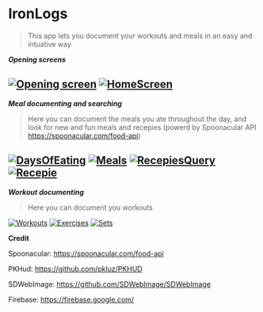 # IronLogs

> This app lets you document your workouts and meals in an easy and intuative way 

***Opening screens***

[![Opening screen](https://i.imgur.com/Tc77WOv.png?1)]() [![HomeScreen](https://i.imgur.com/wgMtFjY.png?1)]()
-
***Meal documenting and searching***
>Here you can document the meals you ate throughout the day, and look for new and fun meals and recepies (powerd by Spoonacular API https://spoonacular.com/food-api)

[![DaysOfEating](https://i.imgur.com/zBx2H7h.png?1)]() [![Meals](https://i.imgur.com/6ISsMJm.png?2)]() [![RecepiesQuery](https://i.imgur.com/bMJFtOI.png?1)]()
[![Recepie](https://i.imgur.com/0pnzEZu.png?1)]()
-
***Workout documenting***
>Here you can document you workouts

[![Workouts](https://i.imgur.com/SbcPR6q.png?1)]() [![Exercises](https://i.imgur.com/ToaAL3j.png?1)]() [![Sets](https://i.imgur.com/zDkSBsO.png?1)]()

**Credit**

Spoonacular: https://spoonacular.com/food-api

PKHud: https://github.com/pkluz/PKHUD

SDWebImage: https://github.com/SDWebImage/SDWebImage

Firebase: https://firebase.google.com/
